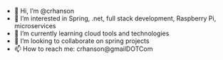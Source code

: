 - 👋 Hi, I’m @crhanson
- 👀 I’m interested in Spring, .net, full stack development, Raspberry Pi, microservices
- 🌱 I’m currently learning cloud tools and technologies
- 💞️ I’m looking to collaborate on spring projects
- 📫 How to reach me: crhanson@gmailDOTCom

<!---
crhanson/crhanson is a ✨ special ✨ repository because its `README.md` (this file) appears on your GitHub profile.
You can click the Preview link to take a look at your changes.
--->

